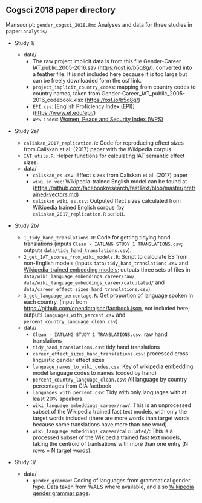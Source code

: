 ## Cogsci 2018 paper directory

Mansucript: `gender_cogsci_2018.Rmd`
Analyses and data for three studies in paper: `analysis/`

* Study 1/
	* data/
		* The raw project implicit data is from this file Gender-Career IAT.public.2005-2016.sav (https://osf.io/b5q8g/), converted into a feather file. It is not included here because it is too large but can be freely downloaded form the osf link.
		* `project_implicit_country_codes`: mapping from country codes to country names, taken from Gender-Career_IAT_public_2005-2016_codebook.xlsx (https://osf.io/b5q8g/)
		* `EPI.csv`: [English Proficiency Index (EPI)]  (https://www.ef.edu/epi/)
		* `WPS index`: [Women, Peace and Security Index (WPS)]( https://giwps.georgetown.edu/)

* Study 2a/
	* `caliskan_2017_replication.R`: Code for reproducing effect sizes from Caliskan et al. (2017) paper with the Wikipedia corpus
	* `IAT_utils.R`: Helper functions for calculating IAT semantic effect sizes.
	* data/
		* `caliskan_es.csv`: Effect sizes from Caliskan et al. (2017) paper
		* `wiki.en.vec`: Wikipedia-trained English model can be found at (https://github.com/facebookresearch/fastText/blob/master/pretrained-vectors.md)
		* `caliskan_wiki_es.csv`: Outputed ffect sizes calculated from Wikipedia trained English corpus (by `caliskan_2017_replication.R` script).

* Study 2b/
	* `1_tidy_hand_translations.R`: Code for getting tidying hand translations (inputs `Clean - IATLANG STUDY 1 TRANSLATIONS.csv`; outputs `data/tidy_hand_translations.csv`).
	* `2_get_IAT_scores_from_wiki_models.R`: Script to calculate ES from non-English models (inputs `data/tidy_hand_translations.csv` and [Wikipedia-trained embedding models](https://github.com/facebookresearch/fastText/blob/master/pretrained-vectors.md); outputs three sets of files in `data/wiki_language_embeddings_career/raw/`,  `data/wiki_language_embeddings_career/calculated/` and `data/career_effect_sizes_hand_translations.csv`).
	* `3_get_language_percentage.R`: Get proportion of language spoken in each country. (input from https://github.com/opendatajson/factbook.json, not included here; outputs `languages_with_percent.csv` and `percent_country_language_clean.csv`).
	* data/
		* `Clean - IATLANG STUDY 1 TRANSLATIONS.csv`: raw hand translations
		* `tidy_hand_translations.csv`: tidy hand translations
		* `career_effect_sizes_hand_translations.csv`: processed cross-linguistic gender effect sizes
		* `language_names_to_wiki_codes.csv`: Key of wikipedia embedding model language codes to names (coded by hand)
		* `percent_country_language_clean.csv`: All language by country percentages from CIA factbook
		* `languages_with_percent.csv`: Tidy with only languages with at least 20% speakers.
		* `wiki_language_embeddings_career/raw/`: This is an unprocessed subset of the Wikipedia trained fast text models, with only the target words included (there are more words than target words because some translations have more than one word).
		* `wiki_language_embeddings_career/calculated/`: This is a processed subset of the Wikipedia trained fast text models, taking the centroid of tranlsations with more than one entry (N rows = N target words).

* Study 3/
	* data/
		* `gender_grammar`: Coding of languages from grammatical gender type. Data taken from WALS where available, and also [Wikipedia gender grammar page](https://en.wikipedia.org/wiki/List_of_languages_by_type_of_grammatical_genders).
		